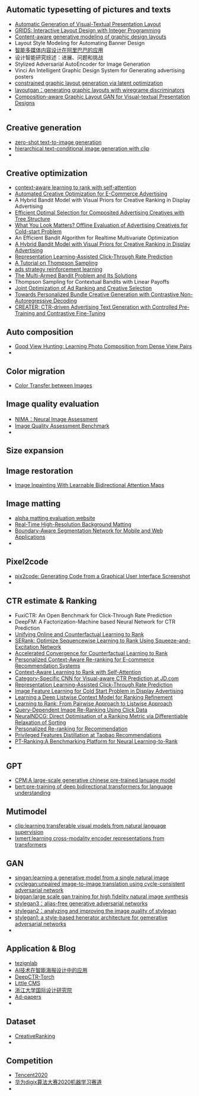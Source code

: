 ## Automatic typesetting of pictures and texts

- [Automatic Generation of Visual-Textual Presentation Layout](https://blog.csdn.net/u012193416/article/details/122926612)
- [GRIDS: Interactive Layout Design with Integer Programming](https://github.com/aalto-ui/GRIDS)
- [Content-aware generative modeling of graphic design layouts](https://github.com/tezignlab/LayoutNet-TF2)
- Layout Style Modeling for Automating Banner Design
- [智能多媒体内容设计在阿里巴巴的应用](http://idi.zju.edu.cn/wp-content/uploads/2020/11/59a1dff68908308effc05fb811f9b0ed.pdf)   
- 设计智能研究综述：进展、问题和挑战
- Stylized Adversarial AutoEncoder for Image Generation
- Vinci An Intelligent Graphic Design System for Generating advertising posters
- [constrained graphic layout generation via latent optimization](https://blog.csdn.net/u012193416/article/details/125722049?spm=1001.2014.3001.5501)
- [layoutgan：generating graphic layouts with wiregrame discriminators](https://blog.csdn.net/u012193416/article/details/125716540?spm=1001.2014.3001.5501)
- [Composition-aware Graphic Layout GAN for Visual-textual Presentation Designs](https://zhuanlan.zhihu.com/p/548482018)
- 





## Creative generation

- [zero-shot text-to-image generation](https://blog.csdn.net/u012193416/article/details/126108145?spm=1001.2014.3001.5501)
- [hierarchical text-conditional image generation with clip](https://blog.csdn.net/u012193416/article/details/126162618?spm=1001.2014.3001.5501)
- 






## Creative optimization

- [context-aware learning to rank with self-attention](https://blog.csdn.net/u012193416/article/details/121613630)
- [Automated Creative Optimization for E-Commerce Advertising](https://github.com/alimama-creative/AutoCO)
- A Hybrid Bandit Model with Visual Priors for Creative Ranking in Display Advertising
- [Efficient Optimal Selection for Composited Advertising Creatives with Tree Structure](https://github.com/alimama-creative/AES-Adaptive-and-Efficient-ad-creative-Selection)
- [What You Look Matters? Offline Evaluation of Advertising Creatives for Cold-start Problem](https://sites.cs.ucsb.edu/~lilei/pubs/zhao2019what.pdf)
- An Efficient Bandit Algorithm for Realtime Multivariate Optimization
- [A Hybrid Bandit Model with Visual Priors for Creative Ranking in Display Advertising](https://github.com/CreativeMind-2020/Hybrid_Bandit_Model_with_Visual_Prior)
- [Representation Learning-Assisted Click-Through Rate Prediction](https://github.com/oywtece/deepmcp)
- [A Tutorial on Thompson Sampling](https://github.com/iosband/ts_tutorial)
- [ads strategy reinforcement learning](https://github.com/lucko515/ads-strategy-reinforcement-learning)
- [The Multi-Armed Bandit Problem and Its Solutions](https://github.com/lilianweng/multi-armed-bandit)
- Thompson Sampling for Contextual Bandits with Linear Payoffs
- [Joint Optimization of Ad Ranking and Creative Selection](https://zhuanlan.zhihu.com/p/548568176)      
- [Towards Personalized Bundle Creative Generation with Contrastive Non-Autoregressive Decoding](https://dl.acm.org/doi/abs/10.1145/3477495.3531909)
- [CREATER: CTR-driven Advertising Text Generation with Controlled Pre-Training and Contrastive Fine-Tuning](https://zhuanlan.zhihu.com/p/526467469)





## Auto composition

- [Good View Hunting: Learning Photo Composition from Dense View Pairs](https://github.com/zijunwei/ViewProposalNet)
- 





## Color migration

- [Color Transfer between Images](https://github.com/chia56028/Color-Transfer-between-Images)



## Image quality evaluation

- [NIMA：Neural Image Assessment](https://blog.csdn.net/u012193416/article/details/120919496)
- [Image Quality Assessment Benchmark](https://github.com/weizhou-geek/Image-Quality-Assessment-Benchmark)
- 



## Size expansion





## Image restoration

- [Image Inpainting With Learnable Bidirectional Attention Maps](https://github.com/Vious/LBAM_Pytorch)





## Image matting

- [alpha matting evaluation website](http://www.alphamatting.com/eval_25.php)
- [Real-Time High-Resolution Background Matting](https://github.com/PeterL1n/BackgroundMattingV2)
- [Boundary-Aware Segmentation Network for Mobile and Web Applications](https://github.com/xuebinqin/BASNet)
- 







## Pixel2code

- [pix2code: Generating Code from a Graphical User Interface Screenshot](https://github.com/tonybeltramelli/pix2code)
- 





## CTR estimate & Ranking

- FuxiCTR: An Open Benchmark for Click-Through Rate Prediction
- DeepFM: A Factorization-Machine based Neural Network for CTR Prediction
- [Unifying Online and Counterfactual Learning to Rank](https://github.com/HarrieO/2021wsdm-unifying-LTR)
- [SERank: Optimize Sequencewise Learning to Rank Using Squeeze-and-Excitation Network](https://github.com/zhihu/SERank)
- [Accelerated Convergence for Counterfactual Learning to Rank](https://github.com/rjagerman/pytorchltr)
- [Personalized Context-Aware Re-ranking for E-commerce Recommendation Systems](https://github.com/rec-agent/drr)
- [Context-Aware Learning to Rank with Self-Attention](https://github.com/allegro/allRank)
- [Category-Specific CNN for Visual-aware CTR Prediction at JD.com](https://github.com/zsbluesky/CSCNN)
- [Representation Learning-Assisted Click-Through Rate Prediction](https://github.com/oywtece/deepmcp)
- [Image Feature Learning for Cold Start Problem in Display Advertising](https://www.ijcai.org/Proceedings/15/Papers/524.pdf)
- [Learning a Deep Listwise Context Model for Ranking Refinement](https://arxiv.org/abs/1804.05936)
- [Learning to Rank: From Pairwise Approach to Listwise Approach](https://www.microsoft.com/en-us/research/wp-content/uploads/2016/02/tr-2007-40.pdf)
- [Query-Dependent Image Re-Ranking Using Click Data](http://manikvarma.org/pubs/jain11.pdf)
- [NeuralNDCG: Direct Optimisation of a Ranking Metric via Differentiable Relaxation of Sorting](https://arxiv.org/abs/2102.07831)
- [Personalized Re-ranking for Recommendation](https://arxiv.org/abs/1904.06813)
- [Privileged Features Distillation at Taobao Recommendations](https://arxiv.org/abs/1907.05171)
- [PT-Ranking:A Benchmarking Platform for Neural Learning-to-Rank](https://github.com/wildltr/ptranking)
- 



## GPT

- [CPM:A large-scale generative chinese pre-trained lanuage model](https://blog.csdn.net/u012193416/article/details/126040727?spm=1001.2014.3001.5501)
- [bert:pre-training of deep bidirectional transformers for language understanding](https://blog.csdn.net/u012193416/article/details/125344316?spm=1001.2014.3001.5501)



## Mutimodel

- [clip:learning transferable visual models from natural language supervision](https://blog.csdn.net/u012193416/article/details/125891924?spm=1001.2014.3001.5501)
- [lxmert:learning cross-modality encoder representations from transformers](https://blog.csdn.net/u012193416/article/details/125349363?spm=1001.2014.3001.5501)



## GAN

- [singan:learning a generative model from a single natural image](https://blog.csdn.net/u012193416/article/details/125558033?spm=1001.2014.3001.5501)
- [cyclegan:unpaired image-to-image translation using cycle-consistent adversarial network](https://blog.csdn.net/u012193416/article/details/125439652?spm=1001.2014.3001.5501)
- [biggan:large scale gan training for high fidelity natural image synthesis](https://blog.csdn.net/u012193416/article/details/125415579?spm=1001.2014.3001.5501)
- [stylegan3：alias-free generative adversarial networks](https://blog.csdn.net/u012193416/article/details/125405814?spm=1001.2014.3001.5501)
- [stylegan2：analyzing and improving the image quality of stylegan](https://blog.csdn.net/u012193416/article/details/125397689?spm=1001.2014.3001.5501)
- [stylegan1: a style-based henerator architecture for gemerative adversarial networks](https://blog.csdn.net/u012193416/article/details/125392654?spm=1001.2014.3001.5501)
- 



## Application & Blog

- [tezignlab](https://github.com/tezignlab)
- [AI技术在智能海报设计中的应用](https://tech.meituan.com/2018/12/27/ai-in-banner-design.html)
- [DeepCTR-Torch](https://github.com/shenweichen/DeepCTR-Torch)
- [Little CMS](https://www.littlecms.com/color-engine/)
- [浙江大学国际设计研究院](http://www.idi.zju.edu.cn/)
- [Ad-papers](https://github.com/wzhe06/Ad-papers)
- 





## Dataset

- [CreativeRanking](https://tianchi.aliyun.com/dataset/dataDetail?dataId=93585)
- 

## Competition

- [Tencent2020](https://github.com/guoday/Tencent2020_Rank1st)
- [华为digix算法大赛2020机器学习赛道](https://github.com/digix2020/digix2020_ctr_rank1)
- 

